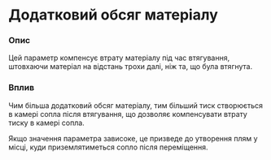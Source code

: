 Додатковий обсяг матеріалу
====

### **Опис**

Цей параметр компенсує втрату матеріалу під час втягування, штовхаючи матеріал на відстань трохи далі, ніж та, що була втягнута.

### **Вплив**

Чим більша додатковий обсяг матеріалу, тим більший тиск створюється в камері сопла після втягування, що дозволяє компенсувати втрату тиску в камері сопла.

Якщо значення параметра зависоке, це призведе до утворення плям у місці, куди приземлятиметься сопло після переміщення.
